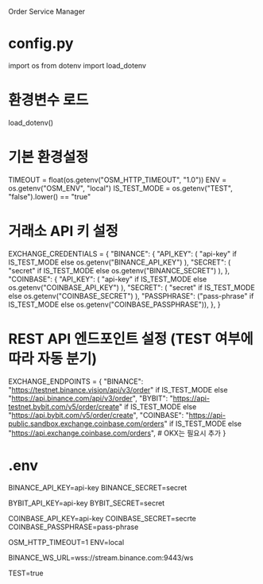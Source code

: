 Order Service Manager

# config.py

import os
from dotenv import load_dotenv

# 환경변수 로드

load_dotenv()

# 기본 환경설정

TIMEOUT = float(os.getenv("OSM_HTTP_TIMEOUT", "1.0"))
ENV = os.getenv("OSM_ENV", "local")
IS_TEST_MODE = os.getenv("TEST", "false").lower() == "true"

# 거래소 API 키 설정

EXCHANGE_CREDENTIALS = {
"BINANCE": {
"API_KEY": (
"api-key"
if IS_TEST_MODE else os.getenv("BINANCE_API_KEY")
),
"SECRET": (
"secret"
if IS_TEST_MODE else os.getenv("BINANCE_SECRET")
),
},
"COINBASE": {
"API_KEY": (
"api-key"
if IS_TEST_MODE else os.getenv("COINBASE_API_KEY")
),
"SECRET": (
"secret"
if IS_TEST_MODE else os.getenv("COINBASE_SECRET")
),
"PASSPHRASE": ("pass-phrase" if IS_TEST_MODE else os.getenv("COINBASE_PASSPHRASE")),
},
}

# REST API 엔드포인트 설정 (TEST 여부에 따라 자동 분기)

EXCHANGE_ENDPOINTS = {
"BINANCE": "https://testnet.binance.vision/api/v3/order" if IS_TEST_MODE else "https://api.binance.com/api/v3/order",
"BYBIT": "https://api-testnet.bybit.com/v5/order/create" if IS_TEST_MODE else "https://api.bybit.com/v5/order/create",
"COINBASE": "https://api-public.sandbox.exchange.coinbase.com/orders" if IS_TEST_MODE else "https://api.exchange.coinbase.com/orders", # OKX는 필요시 추가
}

# .env

BINANCE_API_KEY=api-key
BINANCE_SECRET=secret

BYBIT_API_KEY=api-key
BYBIT_SECRET=secret

COINBASE_API_KEY=api-key
COINBASE_SECRET=secrte
COINBASE_PASSPHRASE=pass-phrase

OSM_HTTP_TIMEOUT=1
ENV=local

BINANCE_WS_URL=wss://stream.binance.com:9443/ws

TEST=true

